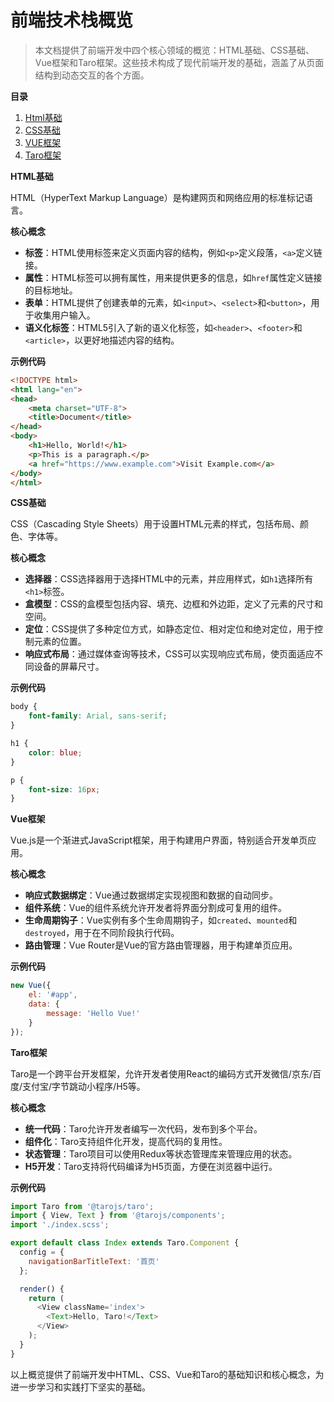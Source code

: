 # 前端技术栈概览

> 本文档提供了前端开发中四个核心领域的概览：HTML基础、CSS基础、Vue框架和Taro框架。这些技术构成了现代前端开发的基础，涵盖了从页面结构到动态交互的各个方面。
>

**目录**

1. [Html基础](前端/Html)
2. [CSS基础](前端/CSS)
3. [VUE框架](前端/VUE)
4. [Taro框架](前端/Taro)

**HTML基础**

HTML（HyperText Markup Language）是构建网页和网络应用的标准标记语言。

**核心概念**

- **标签**：HTML使用标签来定义页面内容的结构，例如`<p>`定义段落，`<a>`定义链接。
- **属性**：HTML标签可以拥有属性，用来提供更多的信息，如`href`属性定义链接的目标地址。
- **表单**：HTML提供了创建表单的元素，如`<input>`、`<select>`和`<button>`，用于收集用户输入。
- **语义化标签**：HTML5引入了新的语义化标签，如`<header>`、`<footer>`和`<article>`，以更好地描述内容的结构。

**示例代码**

```html
<!DOCTYPE html>
<html lang="en">
<head>
    <meta charset="UTF-8">
    <title>Document</title>
</head>
<body>
    <h1>Hello, World!</h1>
    <p>This is a paragraph.</p>
    <a href="https://www.example.com">Visit Example.com</a>
</body>
</html>
```

**CSS基础**

CSS（Cascading Style Sheets）用于设置HTML元素的样式，包括布局、颜色、字体等。

**核心概念**

- **选择器**：CSS选择器用于选择HTML中的元素，并应用样式，如`h1`选择所有`<h1>`标签。
- **盒模型**：CSS的盒模型包括内容、填充、边框和外边距，定义了元素的尺寸和空间。
- **定位**：CSS提供了多种定位方式，如静态定位、相对定位和绝对定位，用于控制元素的位置。
- **响应式布局**：通过媒体查询等技术，CSS可以实现响应式布局，使页面适应不同设备的屏幕尺寸。

**示例代码**

```css
body {
    font-family: Arial, sans-serif;
}

h1 {
    color: blue;
}

p {
    font-size: 16px;
}
```

**Vue框架**

Vue.js是一个渐进式JavaScript框架，用于构建用户界面，特别适合开发单页应用。

**核心概念**

- **响应式数据绑定**：Vue通过数据绑定实现视图和数据的自动同步。
- **组件系统**：Vue的组件系统允许开发者将界面分割成可复用的组件。
- **生命周期钩子**：Vue实例有多个生命周期钩子，如`created`、`mounted`和`destroyed`，用于在不同阶段执行代码。
- **路由管理**：Vue Router是Vue的官方路由管理器，用于构建单页应用。

**示例代码**

```javascript
new Vue({
    el: '#app',
    data: {
        message: 'Hello Vue!'
    }
});
```

**Taro框架**

Taro是一个跨平台开发框架，允许开发者使用React的编码方式开发微信/京东/百度/支付宝/字节跳动小程序/H5等。

**核心概念**

- **统一代码**：Taro允许开发者编写一次代码，发布到多个平台。
- **组件化**：Taro支持组件化开发，提高代码的复用性。
- **状态管理**：Taro项目可以使用Redux等状态管理库来管理应用的状态。
- **H5开发**：Taro支持将代码编译为H5页面，方便在浏览器中运行。

**示例代码**

```javascript
import Taro from '@tarojs/taro';
import { View, Text } from '@tarojs/components';
import './index.scss';

export default class Index extends Taro.Component {
  config = {
    navigationBarTitleText: '首页'
  };

  render() {
    return (
      <View className='index'>
        <Text>Hello, Taro!</Text>
      </View>
    );
  }
}
```

以上概览提供了前端开发中HTML、CSS、Vue和Taro的基础知识和核心概念，为进一步学习和实践打下坚实的基础。
